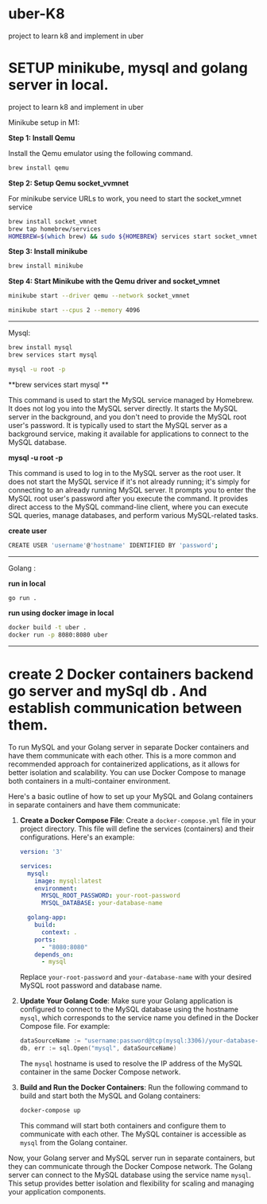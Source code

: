 # uber-K8
project to learn k8 and implement in uber 


# SETUP minikube, mysql and golang server in local.

project to learn k8 and implement in uber

Minikube setup in M1:

**Step 1: Install Qemu**

Install the Qemu emulator using the following command.

```bash
brew install qemu
```

**Step 2: Setup Qemu socket_vvmnet**

For minikube service URLs to work, you need to start the socket_vmnet service
```bash
brew install socket_vmnet
brew tap homebrew/services
HOMEBREW=$(which brew) && sudo ${HOMEBREW} services start socket_vmnet
```

**Step 3: Install minikube**
```bash
brew install minikube
```
**Step 4: Start Minikube with the Qemu driver and socket_vmnet**

```bash
minikube start --driver qemu --network socket_vmnet

minikube start --cpus 2 --memory 4096
```

---

Mysql:

```bash
brew install mysql
brew services start mysql

mysql -u root -p
```

**brew services start mysql **

This command is used to start the MySQL service managed by Homebrew. It does not log you into the MySQL server directly.
It starts the MySQL server in the background, and you don't need to provide the MySQL root user's password.
It is typically used to start the MySQL server as a background service, making it available for applications to connect to the MySQL database.

**mysql -u root -p**

This command is used to log in to the MySQL server as the root user. It does not start the MySQL service if it's not already running; it's simply for connecting to an already running MySQL server.
It prompts you to enter the MySQL root user's password after you execute the command.
It provides direct access to the MySQL command-line client, where you can execute SQL queries, manage databases, and perform various MySQL-related tasks.

**create user**
```bash
CREATE USER 'username'@'hostname' IDENTIFIED BY 'password'; 
```

---

Golang :

**run in local**
```bash
go run .
```

**run using docker image in local**
```bash
docker build -t uber .  
docker run -p 8080:8080 uber
```

---

# create 2 Docker containers backend go server and mySql db . And establish communication between them.



To run MySQL and your Golang server in separate Docker containers and have them communicate with each other. This is a more common and recommended approach for containerized applications, as it allows for better isolation and scalability. You can use Docker Compose to manage both containers in a multi-container environment.

Here's a basic outline of how to set up your MySQL and Golang containers in separate containers and have them communicate:

1. **Create a Docker Compose File**:
   Create a `docker-compose.yml` file in your project directory. This file will define the services (containers) and their configurations. Here's an example:

   ```yaml
   version: '3'

   services:
     mysql:
       image: mysql:latest
       environment:
         MYSQL_ROOT_PASSWORD: your-root-password
         MYSQL_DATABASE: your-database-name

     golang-app:
       build:
         context: .
       ports:
         - "8080:8080"
       depends_on:
         - mysql
   ```

   Replace `your-root-password` and `your-database-name` with your desired MySQL root password and database name.

2. **Update Your Golang Code**:
   Make sure your Golang application is configured to connect to the MySQL database using the hostname `mysql`, which corresponds to the service name you defined in the Docker Compose file. For example:

   ```go
   dataSourceName := "username:password@tcp(mysql:3306)/your-database-name"
   db, err := sql.Open("mysql", dataSourceName)
   ```

   The `mysql` hostname is used to resolve the IP address of the MySQL container in the same Docker Compose network.

3. **Build and Run the Docker Containers**:
   Run the following command to build and start both the MySQL and Golang containers:

   ```bash
   docker-compose up
   ```

   This command will start both containers and configure them to communicate with each other. The MySQL container is accessible as `mysql` from the Golang container.

Now, your Golang server and MySQL server run in separate containers, but they can communicate through the Docker Compose network. The Golang server can connect to the MySQL database using the service name `mysql`. This setup provides better isolation and flexibility for scaling and managing your application components.




